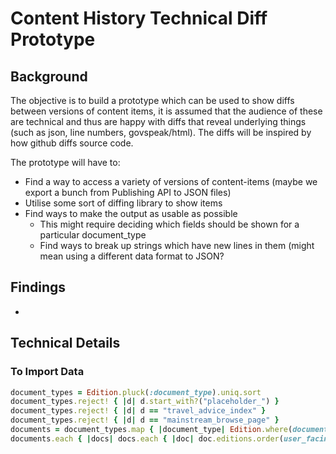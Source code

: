 # Content History Technical Diff Prototype

## Background

The objective is to build a prototype which can be used to show diffs between versions of content items, it is assumed that the audience of these are technical and thus are happy with diffs that reveal underlying things (such as json, line numbers, govspeak/html). The diffs will be inspired by how github diffs source code.

The prototype will have to:

- Find a way to access a variety of versions of content-items (maybe we export a bunch from Publishing API to JSON files)
- Utilise some sort of diffing library to show items
- Find ways to make the output as usable as possible
  - This might require deciding which fields should be shown for a particular document_type
  - Find ways to break up strings which have new lines in them (might mean using a different data format to JSON?

## Findings

-

## Technical Details

### To Import Data

```ruby
document_types = Edition.pluck(:document_type).uniq.sort
document_types.reject! { |d| d.start_with?("placeholder_") }
document_types.reject! { |d| d == "travel_advice_index" }
document_types.reject! { |d| d == "mainstream_browse_page" }
documents = document_types.map { |document_type| Edition.where(document_type: document_type, user_facing_version: 1).order('RANDOM()').limit(10).map(&:document).uniq }
documents.each { |docs| docs.each { |doc| doc.editions.order(user_facing_version: :asc).each_with_index { |edition, edition_index| json = Presenters::EditionPresenter.new(edition, draft: edition.draft?).for_content_store(0).to_json; dir = "data/#{doc.editions.first.document_type}/#{doc.content_id}"; FileUtils::mkdir_p(dir); File.write("#{dir}/#{edition_index}.json", json); nil } } }
```
